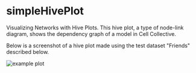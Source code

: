 # simpleHivePlot
Visualizing Networks with Hive Plots. This hive plot, a type of node-link diagram, shows the dependency graph of a model in Cell Collective.

Below is a screenshot of a hive plot made using the test dataset "Friends" described below.

![example plot](http://i.imgur.com/Rb2zjDG.png?1)
